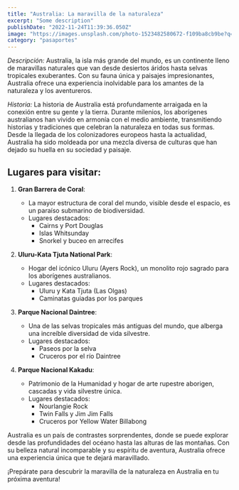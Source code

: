 ```yaml
---
title: "Australia: La maravilla de la naturaleza"
excerpt: "Some description"
publishDate: "2022-11-24T11:39:36.050Z"
image: "https://images.unsplash.com/photo-1523482580672-f109ba8cb9be?q=80&w=1830&auto=format&fit=crop&ixlib=rb-4.0.3&ixid=M3wxMjA3fDB8MHxwaG90by1wYWdlfHx8fGVufDB8fHx8fA%3D%3D"
category: "pasaportes"
---
```


*Descripción:*
Australia, la isla más grande del mundo, es un continente lleno de maravillas naturales que van desde desiertos áridos hasta selvas tropicales exuberantes. Con su fauna única y paisajes impresionantes, Australia ofrece una experiencia inolvidable para los amantes de la naturaleza y los aventureros.

*Historia:*
La historia de Australia está profundamente arraigada en la conexión entre su gente y la tierra. Durante milenios, los aborígenes australianos han vivido en armonía con el medio ambiente, transmitiendo historias y tradiciones que celebran la naturaleza en todas sus formas. Desde la llegada de los colonizadores europeos hasta la actualidad, Australia ha sido moldeada por una mezcla diversa de culturas que han dejado su huella en su sociedad y paisaje.

## Lugares para visitar:

1. **Gran Barrera de Coral**:
   - La mayor estructura de coral del mundo, visible desde el espacio, es un paraíso submarino de biodiversidad.
   - Lugares destacados:
     - Cairns y Port Douglas
     - Islas Whitsunday
     - Snorkel y buceo en arrecifes

2. **Uluru-Kata Tjuta National Park**:
   - Hogar del icónico Uluru (Ayers Rock), un monolito rojo sagrado para los aborígenes australianos.
   - Lugares destacados:
     - Uluru y Kata Tjuta (Las Olgas)
     - Caminatas guiadas por los parques

3. **Parque Nacional Daintree**:
   - Una de las selvas tropicales más antiguas del mundo, que alberga una increíble diversidad de vida silvestre.
   - Lugares destacados:
     - Paseos por la selva
     - Cruceros por el río Daintree

4. **Parque Nacional Kakadu**:
   - Patrimonio de la Humanidad y hogar de arte rupestre aborigen, cascadas y vida silvestre única.
   - Lugares destacados:
     - Nourlangie Rock
     - Twin Falls y Jim Jim Falls
     - Cruceros por Yellow Water Billabong

Australia es un país de contrastes sorprendentes, donde se puede explorar desde las profundidades del océano hasta las alturas de las montañas. Con su belleza natural incomparable y su espíritu de aventura, Australia ofrece una experiencia única que te dejará maravillado.

¡Prepárate para descubrir la maravilla de la naturaleza en Australia en tu próxima aventura!

